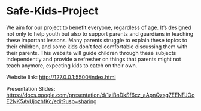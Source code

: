 # Safe-Kids-Project

We aim for our project to benefit everyone, regardless of age. It’s designed not only to help youth but also to support parents and guardians in teaching these important lessons. Many parents struggle to explain these topics to their children, and some kids don't feel comfortable discussing them with their parents. This website will guide children through these subjects independently and provide a refresher on things that parents might not teach anymore, expecting kids to catch on their own.


Website link:
http://127.0.0.1:5500/index.html

Presentation Slides:
https://docs.google.com/presentation/d/1ziBnDkSf6cz_aApnQzsg7EENFJOoE2NK5AvUjozhfKc/edit?usp=sharing

